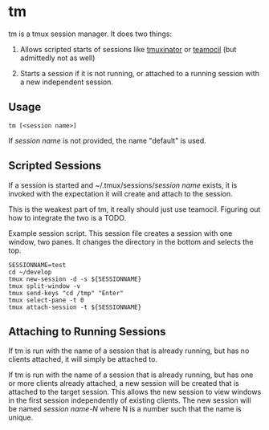 tm
==========

tm is a tmux session manager. It does two things:

1) Allows scripted starts of sessions like [tmuxinator][] or
[teamocil][] (but admittedly not as well)

2) Starts a session if it is not running, or attached to a running
session with a new independent session.

Usage
----------

    tm [<session name>]

If *session name* is not provided, the name "default" is used.

Scripted Sessions
----------

If a session is started and ~/.tmux/sessions/*session name* exists, it
is invoked with the expectation it will create and attach to the
session.

This is the weakest part of tm, it really should just use
teamocil. Figuring out how to integrate the two is a TODO.

Example session script. This session file creates a session with one
window, two panes. It changes the directory in the bottom and selects
the top.

    SESSIONNAME=test
    cd ~/develop
    tmux new-session -d -s ${SESSIONNAME}
    tmux split-window -v
    tmux send-keys "cd /tmp" "Enter"
    tmux select-pane -t 0
    tmux attach-session -t ${SESSIONNAME}

Attaching to Running Sessions
----------

If tm is run with the name of a session that is already running, but
has no clients attached, it will simply be attached to.

If tm is run with the name of a session that is already running, but
has one or more clients already attached, a new session will be
created that is attached to the target session. This allows the new
session to view windows in the first session independently of existing
clients. The new session will be named *session name-N* where N is a
number such that the name is unique.


[teamocil]: https://github.com/remiprev/teamocil

[tmuxinator]: https://github.com/aziz/tmuxinator/
